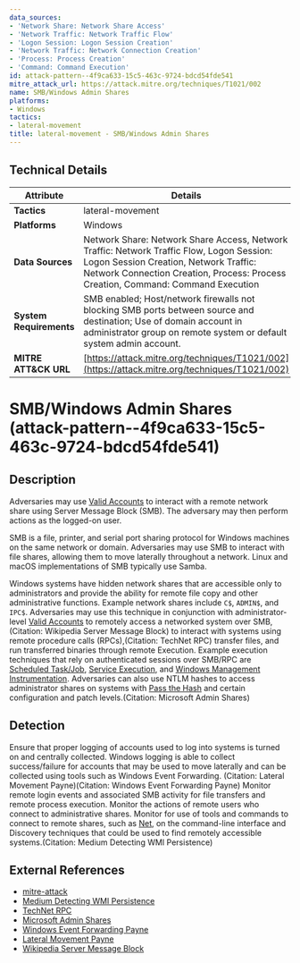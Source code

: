 ```yaml
---
data_sources:
- 'Network Share: Network Share Access'
- 'Network Traffic: Network Traffic Flow'
- 'Logon Session: Logon Session Creation'
- 'Network Traffic: Network Connection Creation'
- 'Process: Process Creation'
- 'Command: Command Execution'
id: attack-pattern--4f9ca633-15c5-463c-9724-bdcd54fde541
mitre_attack_url: https://attack.mitre.org/techniques/T1021/002
name: SMB/Windows Admin Shares
platforms:
- Windows
tactics:
- lateral-movement
title: lateral-movement - SMB/Windows Admin Shares
---
```


## Technical Details

| Attribute | Details |
|-----------|----------|
| **Tactics** | lateral-movement |
| **Platforms** | Windows |
| **Data Sources** | Network Share: Network Share Access, Network Traffic: Network Traffic Flow, Logon Session: Logon Session Creation, Network Traffic: Network Connection Creation, Process: Process Creation, Command: Command Execution |
| **System Requirements** | SMB enabled; Host/network firewalls not blocking SMB ports between source and destination; Use of domain account in administrator group on remote system or default system admin account. |
| **MITRE ATT&CK URL** | [https://attack.mitre.org/techniques/T1021/002](https://attack.mitre.org/techniques/T1021/002) |

# SMB/Windows Admin Shares (attack-pattern--4f9ca633-15c5-463c-9724-bdcd54fde541)

## Description
Adversaries may use [Valid Accounts](https://attack.mitre.org/techniques/T1078) to interact with a remote network share using Server Message Block (SMB). The adversary may then perform actions as the logged-on user.

SMB is a file, printer, and serial port sharing protocol for Windows machines on the same network or domain. Adversaries may use SMB to interact with file shares, allowing them to move laterally throughout a network. Linux and macOS implementations of SMB typically use Samba.

Windows systems have hidden network shares that are accessible only to administrators and provide the ability for remote file copy and other administrative functions. Example network shares include `C$`, `ADMIN$`, and `IPC$`. Adversaries may use this technique in conjunction with administrator-level [Valid Accounts](https://attack.mitre.org/techniques/T1078) to remotely access a networked system over SMB,(Citation: Wikipedia Server Message Block) to interact with systems using remote procedure calls (RPCs),(Citation: TechNet RPC) transfer files, and run transferred binaries through remote Execution. Example execution techniques that rely on authenticated sessions over SMB/RPC are [Scheduled Task/Job](https://attack.mitre.org/techniques/T1053), [Service Execution](https://attack.mitre.org/techniques/T1569/002), and [Windows Management Instrumentation](https://attack.mitre.org/techniques/T1047). Adversaries can also use NTLM hashes to access administrator shares on systems with [Pass the Hash](https://attack.mitre.org/techniques/T1550/002) and certain configuration and patch levels.(Citation: Microsoft Admin Shares)

## Detection
Ensure that proper logging of accounts used to log into systems is turned on and centrally collected. Windows logging is able to collect success/failure for accounts that may be used to move laterally and can be collected using tools such as Windows Event Forwarding. (Citation: Lateral Movement Payne)(Citation: Windows Event Forwarding Payne) Monitor remote login events and associated SMB activity for file transfers and remote process execution. Monitor the actions of remote users who connect to administrative shares. Monitor for use of tools and commands to connect to remote shares, such as [Net](https://attack.mitre.org/software/S0039), on the command-line interface and Discovery techniques that could be used to find remotely accessible systems.(Citation: Medium Detecting WMI Persistence)

## External References
- [mitre-attack](https://attack.mitre.org/techniques/T1021/002)
- [Medium Detecting WMI Persistence](https://medium.com/threatpunter/detecting-removing-wmi-persistence-60ccbb7dff96)
- [TechNet RPC](https://technet.microsoft.com/en-us/library/cc787851.aspx)
- [Microsoft Admin Shares](http://support.microsoft.com/kb/314984)
- [Windows Event Forwarding Payne](https://docs.microsoft.com/en-us/archive/blogs/jepayne/monitoring-what-matters-windows-event-forwarding-for-everyone-even-if-you-already-have-a-siem)
- [Lateral Movement Payne](https://docs.microsoft.com/en-us/archive/blogs/jepayne/tracking-lateral-movement-part-one-special-groups-and-specific-service-accounts)
- [Wikipedia Server Message Block](https://en.wikipedia.org/wiki/Server_Message_Block)
